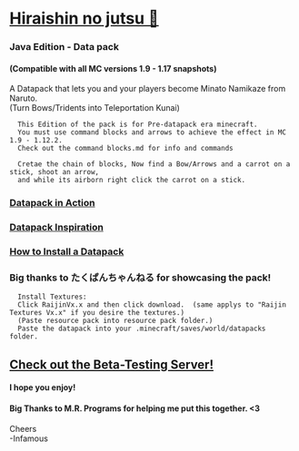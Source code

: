 # [Hiraishin no jutsu 🎥](https://youtu.be/dOuJNRJvqmY)

### Java Edition - Data pack  
#### (Compatible with all MC versions 1.9 - 1.17 snapshots)  

A Datapack that lets you and your players become Minato Namikaze from Naruto.    
(Turn Bows/Tridents into Teleportation Kunai)  


      This Edition of the pack is for Pre-datapack era minecraft.  
      You must use command blocks and arrows to achieve the effect in MC 1.9 - 1.12.2.  
      Check out the command blocks.md for info and commands
      
      Cretae the chain of blocks, Now find a Bow/Arrows and a carrot on a stick, shoot an arrow,  
      and while its airborn right click the carrot on a stick. 
      

### [Datapack in Action](https://youtu.be/dOuJNRJvqmY)  
### [Datapack Inspiration](https://youtu.be/Fd_vSRkGlv8)  
### [How to Install a Datapack](https://www.youtube.com/watch?v=4Dxzw12TQcg)  

### Big thanks to たくぱんちゃんねる for showcasing the pack!  

      Install Textures:  
      Click RaijinVx.x and then click download.  (same applys to "Raijin Textures Vx.x" if you desire the textures.)  
      (Paste resource pack into resource pack folder.)  
      Paste the datapack into your .minecraft/saves/world/datapacks folder.  

## [Check out the Beta-Testing Server!](https://bit.ly/2TizsgS)

#### I hope you enjoy!  
#### Big Thanks to M.R. Programs for helping me put this together. <3  

Cheers    
-Infamous  
